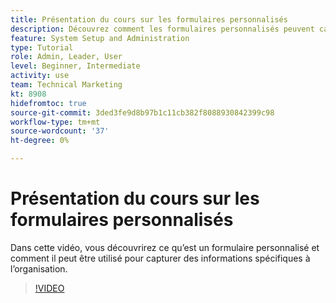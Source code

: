 ```yaml
---
title: Présentation du cours sur les formulaires personnalisés
description: Découvrez comment les formulaires personnalisés peuvent capturer des informations spécifiques à l’organisation.
feature: System Setup and Administration
type: Tutorial
role: Admin, Leader, User
level: Beginner, Intermediate
activity: use
team: Technical Marketing
kt: 8908
hidefromtoc: true
source-git-commit: 3ded3fe9d8b97b1c11cb382f8088930842399c98
workflow-type: tm+mt
source-wordcount: '37'
ht-degree: 0%

---
```


# Présentation du cours sur les formulaires personnalisés

Dans cette vidéo, vous découvrirez ce qu’est un formulaire personnalisé et comment il peut être utilisé pour capturer des informations spécifiques à l’organisation.

>[!VIDEO](https://video.tv.adobe.com/v/335171/?quality=12)
